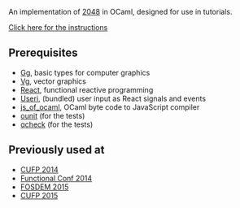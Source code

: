 An implementation of [2048][twentyfortyeight] in OCaml, designed for
use in tutorials.

[Click here for the instructions][task]

## Prerequisites

 * [Gg][gg], basic types for computer graphics
 * [Vg][vg], vector graphics
 * [React][react], functional reactive programming
 * [Useri][useri], (bundled) user input as React signals and events 
 * [js_of_ocaml][js_of_ocaml], OCaml byte code to JavaScript compiler
 * [ounit][ounit] (for the tests)
 * [qcheck][qcheck] (for the tests)

## Previously used at

* [CUFP 2014][cufp-2014]
* [Functional Conf 2014][fuconf-2014]
* [FOSDEM 2015][fosdem-2015]
* [CUFP 2015][cufp-2015]

[twentyfortyeight]: http://gabrielecirulli.github.io/2048/
[ounit]: http://ounit.forge.ocamlcore.org/
[qcheck]: http://cedeela.fr/quickcheck-for-ocaml.html
[gg]: http://erratique.ch/software/gg
[vg]: http://erratique.ch/software/vg
[react]: http://erratique.ch/software/react
[useri]: http://erratique.ch/software/useri 
[js_of_ocaml]: http://ocsigen.org/js_of_ocaml/
[task]: task.md
[cufp-2014]: http://cufp.org/2014/t7-leo-white-introduction-to-ocaml.html
[cufp-2015]: http://cufp.org/2015/t1-mindy-preston-intro-ocaml.html
[fuconf-2014]: http://functionalconf.com/2014/schedule.html
[fuconf-2014-notebook]: http://gazagnaire.org/fuconf14/
[fosdem-2015]: http://nymote.org/blog/2015/fosdem-unikernel-demo/
